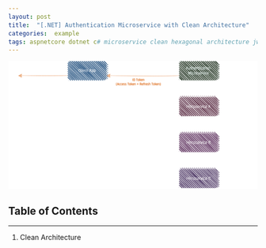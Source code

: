 ```yaml
---
layout: post
title:  "[.NET] Authentication Microservice with Clean Architecture"
categories:  example
tags: aspnetcore dotnet c# microservice clean hexagonal architecture jwt
---
```


![/authentication-diagram](/_posts/authentication-diagram.png)

## Table of Contents

---

1. Clean Architecture